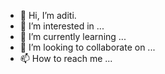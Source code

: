 - 👋 Hi, I’m aditi.
- 👀 I’m interested in ...
- 🌱 I’m currently learning ...
- 💞️ I’m looking to collaborate on ...
- 📫 How to reach me ...

<!---
aditi-221b/aditi-221b is a ✨ special ✨ repository because its `README.md` (this file) appears on your GitHub profile.
You can click the Preview link to take a look at your changes.
--->
